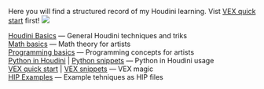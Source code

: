 Here you will find a structured record of my Houdini learning. Vist [VEX quick start](vex-quick-start) first!
[![](https://c1.staticflickr.com/1/870/41429963851_b69230f10a_o.gif)](https://c1.staticflickr.com/1/870/41429963851_b69230f10a_o.gif)

[Houdini Basics](houdini-basics) — General Houdini techniques and triks  
[Math basics](Math-basics) — Math theory for artists  
[Programming basics](programming-basics) — Programming concepts for artists  
[Python in Houdini](python) | [Python snippets](python-snippets) — Python in Houdini usage  
[VEX quick start](vex-quick-start) | [VEX snippets](vex-snippets) — VEX magic  
[HIP Examples](examples) — Example tehniques as HIP files